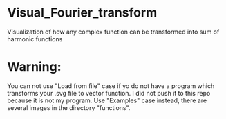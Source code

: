 # Visual_Fourier_transform
Visualization of how any complex function can be transformed into sum of harmonic functions

# Warning:
You can not use "Load from file" case if yo do not have a program which transforms your .svg file to vector function. I did not push it to this repo because it is not my program. Use "Examples" case instead, there are several images in the directory "functions".
